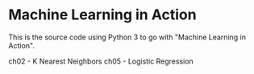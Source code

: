 Machine Learning in Action
==========================

This is the source code using Python 3 to go with "Machine Learning in Action".

ch02 - K Nearest Neighbors
ch05 - Logistic Regression
